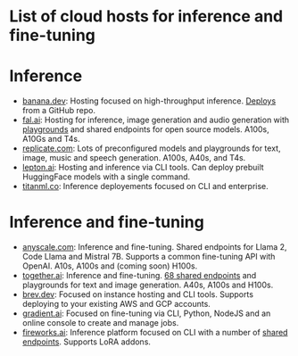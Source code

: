 # List of cloud hosts for inference and fine-tuning

# Inference
- [banana.dev](https://www.banana.dev/): Hosting focused on high-throughput inference. [Deploys](https://www.banana.dev/blog/how-to-deploy-mistral-7b) from a GitHub repo.
- [fal.ai](https://www.fal.ai/): Hosting for inference, image generation and audio generation with [playgrounds](https://www.fal.ai/models) and shared endpoints for open source models. A100s, A10Gs and T4s.
- [replicate.com](https://replicate.com/): Lots of preconfigured models and playgrounds for text, image, music and speech generation. A100s, A40s, and T4s.
- [lepton.ai](https://www.lepton.ai/): Hosting and inference via CLI tools. Can deploy prebuilt HuggingFace models with a single command.
- [titanml.co](https://titanml.co/): Inference deployements focused on CLI and enterprise.
    
# Inference and fine-tuning
- [anyscale.com](https://www.anyscale.com/endpoints): Inference and fine-tuning. Shared endpoints for Llama 2, Code Llama and Mistral 7B. Supports a common fine-tuning API with OpenAI. A10s, A100s and (coming soon) H100s.
- [together.ai](https://www.together.ai/): Inference and fine-tuning. [68 shared endpoints](https://api.together.xyz/playground) and playgrounds for text and image generation. A40s, A100s and H100s.
- [brev.dev](https://brev.dev/): Focused on instance hosting and CLI tools. Supports deploying to your existing AWS and GCP accounts.
- [gradient.ai](https://gradient.ai/): Focused on fine-tuning via CLI, Python, NodeJS and an online console to create and manage jobs.
- [fireworks.ai](https://fireworks.ai/): Inference platform focused on CLI with a number of [shared endpoints](https://app.fireworks.ai/models). Supports LoRA addons.
